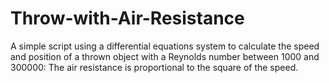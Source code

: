 # Throw-with-Air-Resistance
A simple script using a differential equations system to calculate the speed and position of a thrown object with a Reynolds number between 1000 and 300000: The air resistance is proportional to the square of the speed.
